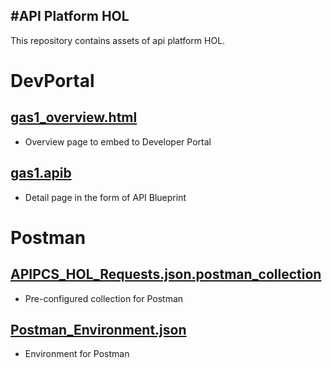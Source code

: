 #API Platform HOL
-----
This repository contains assets of api platform HOL.
# DevPortal
## [gas1_overview.html](DevPortal/gas1_overview.html)
- Overview page to embed to Developer Portal

## [gas1.apib](DevPortal/gas1.apib)
- Detail page in the form of API Blueprint

# Postman
## [APIPCS_HOL_Requests.json.postman_collection](Postman/APIPCS_HOL_Requests.json.postman_collection)
- Pre-configured collection for Postman

## [Postman_Environment.json](Postman/Postman_Environment.json)
- Environment for Postman
